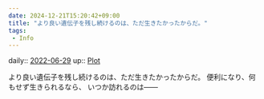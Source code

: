 ```yaml
---
date: 2024-12-21T15:20:42+09:00
title: "より良い遺伝子を残し続けるのは、ただ生きたかったからだ。"
tags:
 - Info
---
```


daily:: [2022-06-29](Daily_Note/2022-06-29.md)
up:: [Plot](../Bar/Novel/Chaos/Plot.md)

より良い遺伝子を残し続けるのは、ただ生きたかったからだ。
便利になり、何もせず生きられるなら、
いつか訪れるのは――
